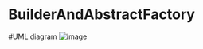 # BuilderAndAbstractFactory

#UML diagram
![image](https://user-images.githubusercontent.com/72579711/163579918-658361ef-5914-452e-818a-a74e99750bf5.png)
